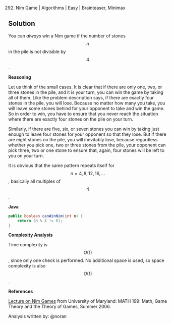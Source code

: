 292. Nim Game | Algorithms | Easy | Brainteaser, Minimax

## Solution

You can *always* win a Nim game if the number of stones $$n$$ in the pile is not divisible by $$4$$.

**Reasoning**

Let us think of the small cases. It is clear that if there are only one, two, or three stones in the pile, and it is your turn, you can win the game by taking all of them. Like the problem description says, if there are exactly four stones in the pile, you will lose. Because no matter how many you take, you will leave some stones behind for your opponent to take and win the game. So in order to win, you have to ensure that you never reach the situation where there are exactly four stones on the pile on your turn.

Similarly, if there are five, six, or seven stones you can win by taking just enough to leave four stones for your opponent so that they lose. But if there are eight stones on the pile, you will inevitably lose, because regardless whether you pick one, two or three stones from the pile, your opponent can pick three, two or one stone to ensure that, again, four stones will be left to you on your turn.

It is obvious that the same pattern repeats itself for $$n=4,8,12,16,\dots$$, basically all multiples of $$4$$.


**Java**


```java
public boolean canWinNim(int n) {
    return (n % 4 != 0);
}
```

**Complexity Analysis**

Time complexity is $$O(1)$$, since only one check is performed. No additional space is used, so space complexity is also $$O(1)$$.

**References**

[Lecture on Nim Games](https://www.cs.umd.edu/~gordon/ysp/nim.pdf) from University of Maryland: MATH 199: Math, Game Theory and the Theory of Games, Summer 2006.

Analysis written by: @noran
